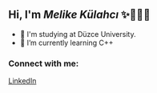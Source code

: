 ## Hi, I'm *Melike Külahcı* ✨👩🏻‍💻

- 🔭 I'm studying at Düzce University. 
- 🌱 I’m currently learning C++

### Connect with me:

[LinkedIn](www.linkedin.com/in/melike-kulahci/)



